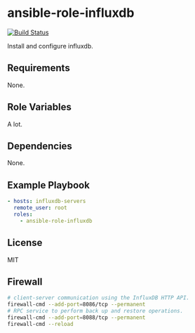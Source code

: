 # ansible-role-influxdb

[![Build Status](https://travis-ci.org/BadFever/ansible-role-influxdb.svg?branch=master)](https://travis-ci.org/BadFever/ansible-role-influxdb)

Install and configure influxdb.

## Requirements

None.

## Role Variables

A lot.

## Dependencies

None.

## Example Playbook

```yaml
- hosts: influxdb-servers
  remote_user: root
  roles:
    - ansible-role-influxdb
```

## License

MIT

## Firewall

```bash
# client-server communication using the InfluxDB HTTP API.
firewall-cmd --add-port=8086/tcp --permanent
# RPC service to perform back up and restore operations.
firewall-cmd --add-port=8088/tcp --permanent
firewall-cmd --reload
```
